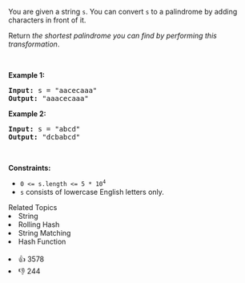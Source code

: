 <p>You are given a string <code>s</code>. You can convert <code>s</code> to a <span data-keyword="palindrome-string">palindrome</span> by adding characters in front of it.</p>

<p>Return <em>the shortest palindrome you can find by performing this transformation</em>.</p>

<p>&nbsp;</p> 
<p><strong class="example">Example 1:</strong></p> 
<pre><strong>Input:</strong> s = "aacecaaa"
<strong>Output:</strong> "aaacecaaa"
</pre>
<p><strong class="example">Example 2:</strong></p> 
<pre><strong>Input:</strong> s = "abcd"
<strong>Output:</strong> "dcbabcd"
</pre> 
<p>&nbsp;</p> 
<p><strong>Constraints:</strong></p>

<ul> 
 <li><code>0 &lt;= s.length &lt;= 5 * 10<sup>4</sup></code></li> 
 <li><code>s</code> consists of lowercase English letters only.</li> 
</ul>

<div><div>Related Topics</div><div><li>String</li><li>Rolling Hash</li><li>String Matching</li><li>Hash Function</li></div></div><br><div><li>👍 3578</li><li>👎 244</li></div>